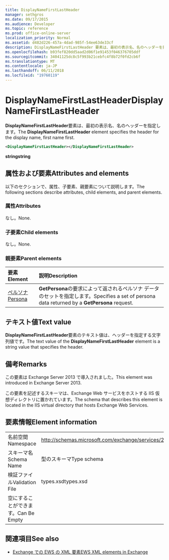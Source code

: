 ```yaml
---
title: DisplayNameFirstLastHeader
manager: sethgros
ms.date: 09/17/2015
ms.audience: Developer
ms.topic: reference
ms.prod: office-online-server
localization_priority: Normal
ms.assetid: d482d226-457a-4dad-985f-54ee63de33cf
description: DisplayNameFirstLastHeader 要素は、最初の表示名、名のヘッダーを指定します。
ms.openlocfilehash: b93fef820dd5aad2d06f1e91453f046376705ddf
ms.sourcegitcommit: 34041125dc8c5f993b21cebfc4f8b72f0fd2cb6f
ms.translationtype: MT
ms.contentlocale: ja-JP
ms.lasthandoff: 06/11/2018
ms.locfileid: "19760119"
---
```

# <a name="displaynamefirstlastheader"></a><span data-ttu-id="51424-103">DisplayNameFirstLastHeader</span><span class="sxs-lookup"><span data-stu-id="51424-103">DisplayNameFirstLastHeader</span></span>

<span data-ttu-id="51424-104">**DisplayNameFirstLastHeader**要素は、最初の表示名、名のヘッダーを指定します。</span><span class="sxs-lookup"><span data-stu-id="51424-104">The **DisplayNameFirstLastHeader** element specifies the header for the display name, first name first.</span></span> 
  
```XML
<DisplayNameFirstLastHeader></DisplayNameFirstLastHeader>
```

 <span data-ttu-id="51424-105">**string**</span><span class="sxs-lookup"><span data-stu-id="51424-105">**string**</span></span>
## <a name="attributes-and-elements"></a><span data-ttu-id="51424-106">属性および要素</span><span class="sxs-lookup"><span data-stu-id="51424-106">Attributes and elements</span></span>

<span data-ttu-id="51424-107">以下のセクションで、属性、子要素、親要素について説明します。</span><span class="sxs-lookup"><span data-stu-id="51424-107">The following sections describe attributes, child elements, and parent elements.</span></span>
  
### <a name="attributes"></a><span data-ttu-id="51424-108">属性</span><span class="sxs-lookup"><span data-stu-id="51424-108">Attributes</span></span>

<span data-ttu-id="51424-109">なし。</span><span class="sxs-lookup"><span data-stu-id="51424-109">None.</span></span>
  
### <a name="child-elements"></a><span data-ttu-id="51424-110">子要素</span><span class="sxs-lookup"><span data-stu-id="51424-110">Child elements</span></span>

<span data-ttu-id="51424-111">なし。</span><span class="sxs-lookup"><span data-stu-id="51424-111">None.</span></span>
  
### <a name="parent-elements"></a><span data-ttu-id="51424-112">親要素</span><span class="sxs-lookup"><span data-stu-id="51424-112">Parent elements</span></span>

|<span data-ttu-id="51424-113">**要素**</span><span class="sxs-lookup"><span data-stu-id="51424-113">**Element**</span></span>|<span data-ttu-id="51424-114">**説明**</span><span class="sxs-lookup"><span data-stu-id="51424-114">**Description**</span></span>|
|:-----|:-----|
|[<span data-ttu-id="51424-115">ペルソナ</span><span class="sxs-lookup"><span data-stu-id="51424-115">Persona</span></span>](persona.md) <br/> |<span data-ttu-id="51424-116">**GetPersona**の要求によって返されるペルソナ データのセットを指定します。</span><span class="sxs-lookup"><span data-stu-id="51424-116">Specifies a set of persona data returned by a **GetPersona** request.</span></span>  <br/> |
   
## <a name="text-value"></a><span data-ttu-id="51424-117">テキスト値</span><span class="sxs-lookup"><span data-stu-id="51424-117">Text value</span></span>

<span data-ttu-id="51424-118">**DisplayNameFirstLastHeader**要素のテキスト値は、ヘッダーを指定する文字列値です。</span><span class="sxs-lookup"><span data-stu-id="51424-118">The text value of the **DisplayNameFirstLastHeader** element is a string value that specifies the header.</span></span> 
  
## <a name="remarks"></a><span data-ttu-id="51424-119">備考</span><span class="sxs-lookup"><span data-stu-id="51424-119">Remarks</span></span>

<span data-ttu-id="51424-120">この要素は Exchange Server 2013 で導入されました。</span><span class="sxs-lookup"><span data-stu-id="51424-120">This element was introduced in Exchange Server 2013.</span></span>
  
<span data-ttu-id="51424-121">この要素を記述するスキーマは、Exchange Web サービスをホストする IIS 仮想ディレクトリに置かれています。</span><span class="sxs-lookup"><span data-stu-id="51424-121">The schema that describes this element is located in the IIS virtual directory that hosts Exchange Web Services.</span></span>
  
## <a name="element-information"></a><span data-ttu-id="51424-122">要素情報</span><span class="sxs-lookup"><span data-stu-id="51424-122">Element information</span></span>

|||
|:-----|:-----|
|<span data-ttu-id="51424-123">名前空間</span><span class="sxs-lookup"><span data-stu-id="51424-123">Namespace</span></span>  <br/> |http://schemas.microsoft.com/exchange/services/2006/types  <br/> |
|<span data-ttu-id="51424-124">スキーマ名</span><span class="sxs-lookup"><span data-stu-id="51424-124">Schema Name</span></span>  <br/> |<span data-ttu-id="51424-125">型のスキーマ</span><span class="sxs-lookup"><span data-stu-id="51424-125">Type schema</span></span>  <br/> |
|<span data-ttu-id="51424-126">検証ファイル</span><span class="sxs-lookup"><span data-stu-id="51424-126">Validation File</span></span>  <br/> |<span data-ttu-id="51424-127">types.xsd</span><span class="sxs-lookup"><span data-stu-id="51424-127">types.xsd</span></span>  <br/> |
|<span data-ttu-id="51424-128">空にすることができます。</span><span class="sxs-lookup"><span data-stu-id="51424-128">Can Be Empty</span></span>  <br/> ||
   
## <a name="see-also"></a><span data-ttu-id="51424-129">関連項目</span><span class="sxs-lookup"><span data-stu-id="51424-129">See also</span></span>

- [<span data-ttu-id="51424-130">Exchange での EWS の XML 要素</span><span class="sxs-lookup"><span data-stu-id="51424-130">EWS XML elements in Exchange</span></span>](ews-xml-elements-in-exchange.md)

